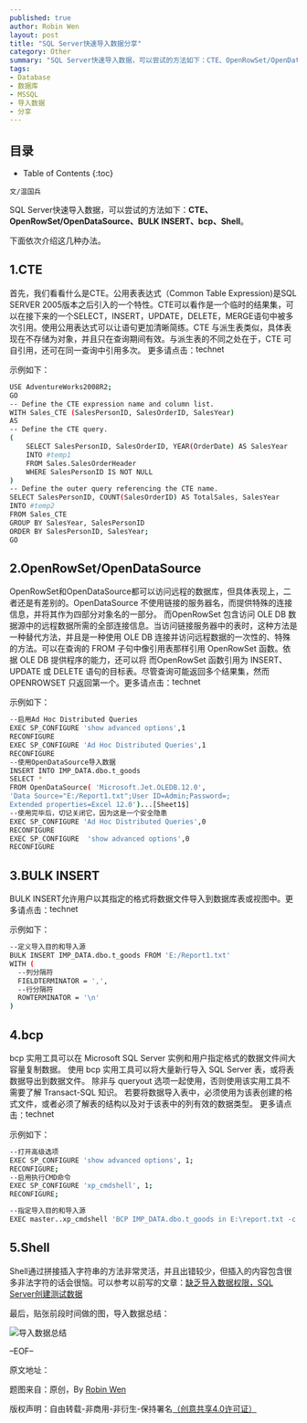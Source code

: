 ```yaml
---
published: true
author: Robin Wen
layout: post
title: "SQL Server快速导入数据分享"
category: Other
summary: "SQL Server快速导入数据，可以尝试的方法如下：CTE、OpenRowSet/OpenDataSource、BULK INSERT、bcp、Shell。"
tags: 
- Database
- 数据库
- MSSQL
- 导入数据
- 分享
---
```


## 目录 ##

* Table of Contents
{:toc}

`文/温国兵`

SQL Server快速导入数据，可以尝试的方法如下：**CTE、OpenRowSet/OpenDataSource、BULK INSERT、bcp、Shell**。

下面依次介绍这几种办法。

## 1.CTE ##

首先，我们看看什么是CTE。公用表表达式（Common Table Expression)是SQL SERVER 2005版本之后引入的一个特性。CTE可以看作是一个临时的结果集，可以在接下来的一个SELECT，INSERT，UPDATE，DELETE，MERGE语句中被多次引用。使用公用表达式可以让语句更加清晰简练。CTE 与派生表类似，具体表现在不存储为对象，并且只在查询期间有效。与派生表的不同之处在于，CTE 可自引用，还可在同一查询中引用多次。
更多请点击：<a href="http://technet.microsoft.com/zh-cn/library/ms190766(v=sql.105).aspx" target="_blank"><img src="http://i.imgur.com/5zY3SER.png" title="technet" height="16px" width="100px" border="0" alt="technet" /></a>


示例如下：

``` bash
USE AdventureWorks2008R2;
GO
-- Define the CTE expression name and column list.
WITH Sales_CTE (SalesPersonID, SalesOrderID, SalesYear)
AS
-- Define the CTE query.
(
    SELECT SalesPersonID, SalesOrderID, YEAR(OrderDate) AS SalesYear
    INTO #temp1
    FROM Sales.SalesOrderHeader
    WHERE SalesPersonID IS NOT NULL
)
-- Define the outer query referencing the CTE name.
SELECT SalesPersonID, COUNT(SalesOrderID) AS TotalSales, SalesYear
INTO #temp2
FROM Sales_CTE
GROUP BY SalesYear, SalesPersonID
ORDER BY SalesPersonID, SalesYear;
GO
```

## 2.OpenRowSet/OpenDataSource ##

OpenRowSet和OpenDataSource都可以访问远程的数据库，但具体表现上，二者还是有差别的。OpenDataSource 不使用链接的服务器名，而提供特殊的连接信息，并将其作为四部分对象名的一部分。 而OpenRowSet 包含访问 OLE DB 数据源中的远程数据所需的全部连接信息。当访问链接服务器中的表时，这种方法是一种替代方法，并且是一种使用 OLE DB 连接并访问远程数据的一次性的、特殊的方法。可以在查询的 FROM 子句中像引用表那样引用 OpenRowSet 函数。依据 OLE DB 提供程序的能力，还可以将 而OpenRowSet 函数引用为 INSERT、UPDATE 或 DELETE 语句的目标表。尽管查询可能返回多个结果集，然而OPENROWSET 只返回第一个。更多请点击：<a href="http://technet.microsoft.com/en-us/library/ms179856.aspx" target="_blank"><img src="http://i.imgur.com/5zY3SER.png" title="technet" height="16px" width="100px" border="0" alt="technet" /></a>


示例如下：

``` bash
--启用Ad Hoc Distributed Queries
EXEC SP_CONFIGURE 'show advanced options',1
RECONFIGURE
EXEC SP_CONFIGURE 'Ad Hoc Distributed Queries',1
RECONFIGURE
--使用OpenDataSource导入数据
INSERT INTO IMP_DATA.dbo.t_goods
SELECT *
FROM OpenDataSource( 'Microsoft.Jet.OLEDB.12.0',
'Data Source="E:/Report1.txt";User ID=Admin;Password=;
Extended properties=Excel 12.0')...[Sheet1$]
--使用完毕后，切记关闭它，因为这是一个安全隐患
EXEC SP_CONFIGURE 'Ad Hoc Distributed Queries',0
RECONFIGURE
EXEC SP_CONFIGURE  'show advanced options',0
RECONFIGURE
```

## 3.BULK INSERT ##

BULK INSERT允许用户以其指定的格式将数据文件导入到数据库表或视图中。更多请点击：<a href="http://msdn.microsoft.com/zh-cn/library/ms188365.aspx" target="_blank"><img src="http://i.imgur.com/5zY3SER.png" title="technet" height="16px" width="100px" border="0" alt="technet" /></a>

示例如下：

``` bash
--定义导入目的和导入源
BULK INSERT IMP_DATA.dbo.t_goods FROM 'E:/Report1.txt'
WITH (
  --列分隔符
  FIELDTERMINATOR = ',',
  --行分隔符
  ROWTERMINATOR = '\n'
)
```

## 4.bcp ##

bcp 实用工具可以在 Microsoft SQL Server 实例和用户指定格式的数据文件间大容量复制数据。 使用 bcp 实用工具可以将大量新行导入 SQL Server 表，或将表数据导出到数据文件。 除非与 queryout 选项一起使用，否则使用该实用工具不需要了解 Transact-SQL 知识。 若要将数据导入表中，必须使用为该表创建的格式文件，或者必须了解表的结构以及对于该表中的列有效的数据类型。
更多请点击：<a href="http://msdn.microsoft.com/zh-cn/library/ms162802.aspx" target="_blank"><img src="http://i.imgur.com/5zY3SER.png" title="technet" height="16px" width="100px" border="0" alt="technet" /></a>

示例如下：

``` bash
--打开高级选项
EXEC SP_CONFIGURE 'show advanced options', 1;
RECONFIGURE;
--启用执行CMD命令
EXEC SP_CONFIGURE 'xp_cmdshell', 1;
RECONFIGURE;

--指定导入目的和导入源
EXEC master..xp_cmdshell 'BCP IMP_DATA.dbo.t_goods in E:\report.txt -c -T'
```

## 5.Shell ##

Shell通过拼接插入字符串的方法非常灵活，并且出错较少，但插入的内容包含很多非法字符的话会很恼。可以参考以前写的文章：<a href="https://dbarobin.com/2014/03/15/create-test-data-in-mssql-without-import-privilege/" target="_blank">缺乏导入数据权限，SQL Server创建测试数据</a>

最后，贴张前段时间做的图，导入数据总结：

![导入数据总结](http://i.imgur.com/UK4yGEJ.jpg)

–EOF–

原文地址：<a href="" target="_blank"><img src="http://i.imgur.com/BROigUO.jpg" title="" height="16px" width="16px" border="0" alt="" /></a>

题图来自：原创，By <a href="https://dbarobin.com/" target="_blank">Robin Wen</a>

版权声明：自由转载-非商用-非衍生-保持署名<a href="http://creativecommons.org/licenses/by-nc-nd/4.0/deed.zh" target="_blank">（创意共享4.0许可证）</a>
